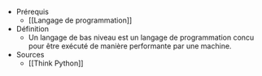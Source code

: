 - Prérequis
	- [[Langage de programmation]]
- Définition
	-	Un langage de bas niveau est un langage de programmation concu pour être exécuté de manière performante par une machine.
- Sources
	- [[Think Python]]

